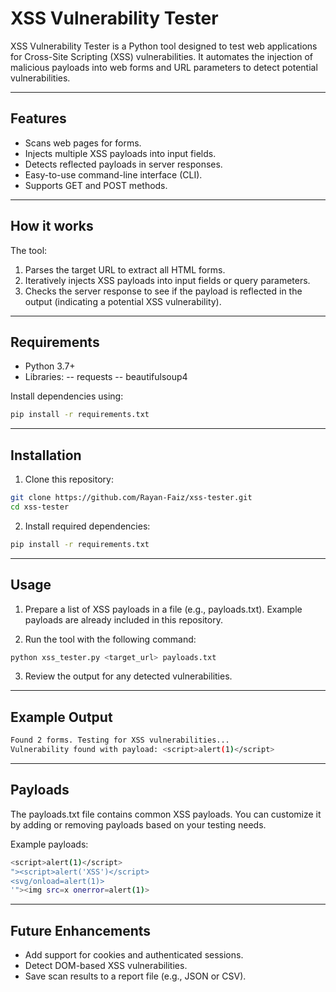 # XSS Vulnerability Tester

XSS Vulnerability Tester is a Python tool designed to test web applications for Cross-Site Scripting (XSS) vulnerabilities. It automates the injection of malicious payloads into web forms and URL parameters to detect potential vulnerabilities.

---

## Features

- Scans web pages for forms.
- Injects multiple XSS payloads into input fields.
- Detects reflected payloads in server responses.
- Easy-to-use command-line interface (CLI).
- Supports GET and POST methods.

---

## How it works

The tool:

1. Parses the target URL to extract all HTML forms.
2. Iteratively injects XSS payloads into input fields or query parameters.
3. Checks the server response to see if the payload is reflected in the output (indicating a potential XSS vulnerability).

---

## Requirements

- Python 3.7+
- Libraries:
-- requests
-- beautifulsoup4

Install dependencies using:
  ```bash
  pip install -r requirements.txt  
  ```

---

## Installation

1. Clone this repository:
  ```bash
  git clone https://github.com/Rayan-Faiz/xss-tester.git  
  cd xss-tester  
  ```

2. Install required dependencies:
  ```bash
  pip install -r requirements.txt 
  ``` 

---

## Usage

1. Prepare a list of XSS payloads in a file (e.g., payloads.txt). Example payloads are already included in this repository.

2. Run the tool with the following command:
  ```bash
  python xss_tester.py <target_url> payloads.txt
  ``` 

3. Review the output for any detected vulnerabilities.

---

## Example Output

  ```bash
  Found 2 forms. Testing for XSS vulnerabilities...  
  Vulnerability found with payload: <script>alert(1)</script>  
  ```

---

## Payloads

The payloads.txt file contains common XSS payloads. You can customize it by adding or removing payloads based on your testing needs.

Example payloads:
  ```bash
  <script>alert(1)</script>  
  "><script>alert('XSS')</script>  
  <svg/onload=alert(1)>  
  '"><img src=x onerror=alert(1)>  
  ```

---

## Future Enhancements

- Add support for cookies and authenticated sessions.
- Detect DOM-based XSS vulnerabilities.
- Save scan results to a report file (e.g., JSON or CSV).
